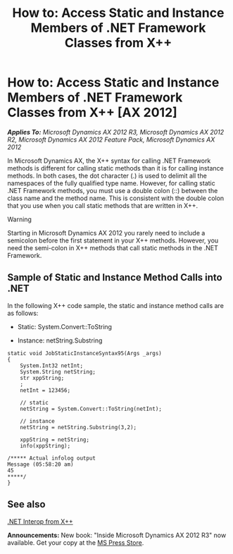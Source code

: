 ﻿---
title: 'How to: Access Static and Instance Members of .NET Framework Classes from X++'
TOCTitle: 'How to: Access Static and Instance Members of .NET Framework Classes from X++'
ms:assetid: e863724b-9187-4703-b119-4e327a9498d1
ms:mtpsurl: https://msdn.microsoft.com/en-us/library/Cc641200(v=AX.60)
ms:contentKeyID: 35253226
ms.date: 05/18/2015
mtps_version: v=AX.60
---

# How to: Access Static and Instance Members of .NET Framework Classes from X++ [AX 2012]


_**Applies To:** Microsoft Dynamics AX 2012 R3, Microsoft Dynamics AX 2012 R2, Microsoft Dynamics AX 2012 Feature Pack, Microsoft Dynamics AX 2012_

In Microsoft Dynamics AX, the X++ syntax for calling .NET Framework methods is different for calling static methods than it is for calling instance methods. In both cases, the dot character (.) is used to delimit all the namespaces of the fully qualified type name. However, for calling static .NET Framework methods, you must use a double colon (::) between the class name and the method name. This is consistent with the double colon that you use when you call static methods that are written in X++.


> [!WARNING]
> <P>Starting in Microsoft Dynamics AX 2012 you rarely need to include a semicolon before the first statement in your X++ methods. However, you need the semi-colon in X++ methods that call static methods in the .NET Framework.</P>



## Sample of Static and Instance Method Calls into .NET

In the following X++ code sample, the static and instance method calls are as follows:

  - Static: System.Convert::ToString

  - Instance: netString.Substring

<!-- end list -->

    static void JobStaticInstanceSyntax95(Args _args)
    {
        System.Int32 netInt;
        System.String netString;
        str xppString;
        ;
        netInt = 123456;
    
        // static
        netString = System.Convert::ToString(netInt);
    
        // instance
        netString = netString.Substring(3,2);
    
        xppString = netString;
        info(xppString);
    
    /***** Actual infolog output
    Message (05:58:20 am)
    45
    *****/
    }

## See also

[.NET Interop from X++](net-interop-from-x.md)

  
**Announcements:** New book: "Inside Microsoft Dynamics AX 2012 R3" now available. Get your copy at the [MS Press Store](https://www.microsoftpressstore.com/store/inside-microsoft-dynamics-ax-2012-r3-9780735685109).

